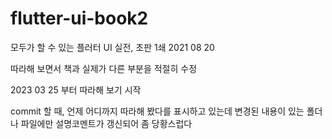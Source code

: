 # flutter-ui-book2

모두가 할 수 있는 플러터 UI 실전, 초판 1쇄 2021 08 20

따라해 보면서 책과 실제가 다른 부분을 적절히 수정

2023 03 25 부터 따라해 보기 시작

commit 할 때, 언제 어디까지 따라해 봤다를 표시하고 있는데 변경된 내용이 있는 폴더나 파일에만 설명코멘트가 갱신되어 좀 당황스럽다
